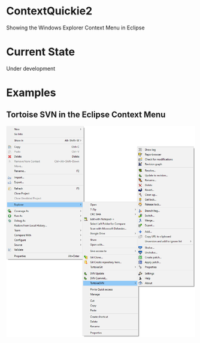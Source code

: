 # ContextQuickie2
Showing the Windows Explorer Context Menu in Eclipse

# Current State
Under development

# Examples
## Tortoise SVN in the Eclipse Context Menu

![Tortoise SVN in the Eclipse Context Menu](https://github.com/ContextQuickie/ContextQuickie2/blob/master/Images/EclipseExample_TortoiseSVN.png)
